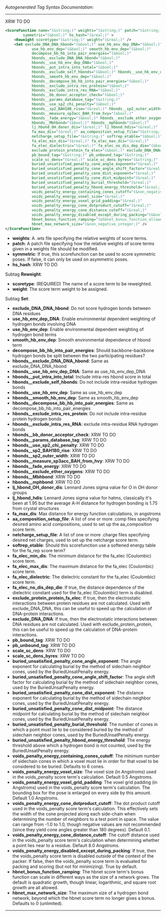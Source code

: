 <!-- THIS IS AN AUTOGENERATED FILE: Don't edit it directly, instead change the schema definition in the code itself. -->

_Autogenerated Tag Syntax Documentation:_

---
XRW TO DO

```xml
<ScoreFunction name="(&string;)" weights="(&string;)" patch="(&string;)"
        symmetric="(&bool;)" hs_hash="(&real;)" >
    <Reweight scoretype="(&string;)" weight="(&real;)" />
    <Set exclude_DNA_DNA_hbond="(&bool;)" use_hb_env_dep_DNA="(&bool;)"
            use_hb_env_dep="(&bool;)" smooth_hb_env_dep="(&bool;)"
            decompose_bb_hb_into_pair_energies="(&bool;)"
            hbonds__exclude_DNA_DNA_hbond="(&bool;)"
            hbonds__use_hb_env_dep_DNA="(&bool;)"
            hbonds__put_intra_into_total="(&bool;)"
            hbonds__exclude_self_hbonds="(&bool;)" hbonds__use_hb_env_dep="(&bool;)"
            hbonds__smooth_hb_env_dep="(&bool;)"
            hbonds__decompose_bb_hb_into_pair_energies="(&bool;)"
            hbonds__exclude_intra_res_protein="(&bool;)"
            hbonds__exclude_intra_res_RNA="(&bool;)"
            hbonds__bb_donor_acceptor_check="(&bool;)"
            hbonds__params_database_tag="(&string;)"
            hbonds__use_sp2_chi_penalty="(&bool;)"
            hbonds__sp2_BAH180_rise="(&real;)" hbonds__sp2_outer_width="(&real;)"
            hbonds__measure_sp3acc_BAH_from_hvy="(&bool;)"
            hbonds__fade_energy="(&bool;)" hbonds__exclude_ether_oxygens="(&bool;)"
            hbonds__Mbhbond="(&bool;)" hbonds__mphbond="(&bool;)"
            lj_hbond_OH_donor_dis="(&real;)" lj_hbond_hdis="(&real;)"
            fa_max_dis="(&real;)" aa_composition_setup_file="(&string;)"
            netcharge_setup_file="(&string;)" softrep_etable="(&bool;)"
            fa_elec_min_dis="(&real;)" fa_elec_max_dis="(&real;)"
            fa_elec_dielectric="(&real;)" fa_elec_no_dis_dep_die="(&bool;)"
            exclude_protein_protein_fa_elec="(&bool;)" exclude_DNA_DNA="(&bool;)"
            pb_bound_tag="(&string;)" pb_unbound_tag="(&string;)"
            scale_sc_dens="(&real;)" scale_sc_dens_byres="(&string;)"
            buried_unsatisfied_penalty_cone_angle_exponent="(&real;)"
            buried_unsatisfied_penalty_cone_angle_shift_factor="(&real;)"
            buried_unsatisfied_penalty_cone_dist_exponent="(&real;)"
            buried_unsatisfied_penalty_cone_dist_midpoint="(&real;)"
            buried_unsatisfied_penalty_burial_threshold="(&real;)"
            buried_unsatisfied_penalty_hbond_energy_threshold="(&real;)"
            voids_penalty_energy_containing_cones_cutoff="(&non_negative_integer;)"
            voids_penalty_energy_voxel_size="(&real;)"
            voids_penalty_energy_voxel_grid_padding="(&real;)"
            voids_penalty_energy_cone_dotproduct_cutoff="(&real;)"
            voids_penalty_energy_cone_distance_cutoff="(&real;)"
            voids_penalty_energy_disabled_except_during_packing="(&bool;)"
            hbnet_bonus_function_ramping="(&hbnet_bonus_function_allowed_types;)"
            hbnet_max_network_size="(&non_negative_integer;)" />
</ScoreFunction>
```

-   **weights**: A .wts file specifying the relative weights of score terms.
-   **patch**: A patch file specifying how the relative weights of score terms given in a weights file should be modified.
-   **symmetric**: If true, this scorefunction can be used to score symmetric poses.  If false, it can only be used on asymmetric poses.
-   **hs_hash**: XRW TO DO


Subtag **Reweight**:   

-   **scoretype**: (REQUIRED) The name of a score term to be reweighted.
-   **weight**: The score term weight to be assigned.

Subtag **Set**:   

-   **exclude_DNA_DNA_hbond**: Do not score hydrogen bonds between DNA residues
-   **use_hb_env_dep_DNA**: Enable environmental dependent weighting of hydrogen bonds involving DNA
-   **use_hb_env_dep**: Enable environmental dependent weighting of hydrogen bond terms
-   **smooth_hb_env_dep**: Smooth environmental dependence of hbond term
-   **decompose_bb_hb_into_pair_energies**: Should backbone-backbone hydrogen bonds be split between the two participating residues?
-   **hbonds__exclude_DNA_DNA_hbond**: Same as exclude_DNA_DNA_hbond
-   **hbonds__use_hb_env_dep_DNA**: Same as use_hb_env_dep_DNA
-   **hbonds__put_intra_into_total**: Include intra-res hbond score in total
-   **hbonds__exclude_self_hbonds**: Do not include intra-residue hydrogen bonds
-   **hbonds__use_hb_env_dep**: Same as use_hb_env_dep
-   **hbonds__smooth_hb_env_dep**: Same as smooth_hb_env_dep
-   **hbonds__decompose_bb_hb_into_pair_energies**: Same as decompose_bb_hb_into_pair_energies
-   **hbonds__exclude_intra_res_protein**: Do not include intra-residue protein hydrogen bonds
-   **hbonds__exclude_intra_res_RNA**: exclude intra-residue RNA hydrogen bonds
-   **hbonds__bb_donor_acceptor_check**: XRW TO DO
-   **hbonds__params_database_tag**: XRW TO DO
-   **hbonds__use_sp2_chi_penalty**: XRW TO DO
-   **hbonds__sp2_BAH180_rise**: XRW TO DO
-   **hbonds__sp2_outer_width**: XRW TO DO
-   **hbonds__measure_sp3acc_BAH_from_hvy**: XRW TO DO
-   **hbonds__fade_energy**: XRW TO DO
-   **hbonds__exclude_ether_oxygens**: XRW TO DO
-   **hbonds__Mbhbond**: XRW TO DO
-   **hbonds__mphbond**: XRW TO DO
-   **lj_hbond_OH_donor_dis**: Lennard Jones sigma value for O in OH donor groups
-   **lj_hbond_hdis**: Lennard Jones sigma value for hatms, classically it's been at 1.95 but the average A-H distance for hydrogen bonding is 1.75 from crystal structures
-   **fa_max_dis**: Max distance for energy function calculations, in angstroms
-   **aa_composition_setup_file**: A list of one or more .comp files specifying desired amino acid compositions, used to set up the aa_composition score term.
-   **netcharge_setup_file**: A list of one or more .charge files specifying desired net charges, used to set up the netcharge score term.
-   **softrep_etable**: Should this scorefunction use a softened energy table for the fa_rep score term?
-   **fa_elec_min_dis**: The minimum distance for the fa_elec (Coulombic) score term.
-   **fa_elec_max_dis**: The maximum distance for the fa_elec (Coulombic) score term.
-   **fa_elec_dielectric**: The dielectric constant for the fa_elec (Coulombic) score term.
-   **fa_elec_no_dis_dep_die**: If true, the distance dependence of the dielectric constant used for the fa_elec (Coulombic) term is disabled.
-   **exclude_protein_protein_fa_elec**: If true, then the electrostatic interactions between protein residues are not calculated.  Used with exclude_DNA_DNA, this can be useful to speed up the calculation of DNA-protein interactions.
-   **exclude_DNA_DNA**: If true, then the electrostatic interactions between DNA residues are not calculated.  Used with exclude_protein_protein, this can be useful to speed up the calculation of DNA-protein interactions.
-   **pb_bound_tag**: XRW TO DO
-   **pb_unbound_tag**: XRW TO DO
-   **scale_sc_dens**: XRW TO DO
-   **scale_sc_dens_byres**: XRW TO DO
-   **buried_unsatisfied_penalty_cone_angle_exponent**: The angle exponent for calculating burial by the method of sidechain neighbor cones, used by the BuriedUnsatPenalty energy.
-   **buried_unsatisfied_penalty_cone_angle_shift_factor**: The angle shift factor for calculating burial by the method of sidechain neighbor cones, used by the BuriedUnsatPenalty energy.
-   **buried_unsatisfied_penalty_cone_dist_exponent**: The distance exponent for calculating burial by the method of sidechain neighbor cones, used by the BuriedUnsatPenalty energy.
-   **buried_unsatisfied_penalty_cone_dist_midpoint**: The distance midpoint for calculating burial by the method of sidechain neighbor cones, used by the BuriedUnsatPenalty energy.
-   **buried_unsatisfied_penalty_burial_threshold**: The number of cones in which a point must lie to be considered buried by the method of sidechain neighbor cones, used by the BuriedUnsatPenalty energy.
-   **buried_unsatisfied_penalty_hbond_energy_threshold**: The energy threshold above which a hydrogen bond is not counted, used by the BuriedUnsatPenalty energy.
-   **voids_penalty_energy_containing_cones_cutoff**: The minimum number of sidechain cones in which a voxel must lie in order for that voxel to be considered to be buried.  Defaults to 6 cones.
-   **voids_penalty_energy_voxel_size**: The voxel size (in Angstroms) used in the voids_penalty score term's calculation.  Default 0.5 Angstroms.
-   **voids_penalty_energy_voxel_grid_padding**: The voxel grid padding (in Angstroms) used in the voids_penalty score term's calculation.  The bounding box for the pose is enlarged on every side by this amount.  Default 1.0 Angstroms.
-   **voids_penalty_energy_cone_dotproduct_cutoff**: The dot product cutoff used in the voids_penalty score term's calculation.  This effectively sets the width of the cone projected along each side-chain when determining the number of neighbors to a test point in space.  The value can range from -1.0 to 1.0, though negative values are not recommended (since they yield cone angles greater than 180 degrees).  Default 0.1.
-   **voids_penalty_energy_cone_distance_cutoff**: The cutoff distance used in the voids_penalty score term's calculation when determining whether a point lies near to a residue.  Default 8.0 Angstroms.
-   **voids_penalty_energy_disabled_except_during_packing**: If true, then the voids_penalty score term is disabled outside of the context of the packer.  If false, then the voids_penalty score term is evaluated for packing and scoring (but not for minimizing).  True by default.
-   **hbnet_bonus_function_ramping**: The hbnet score term's bonus function can scale in different ways as the size of a network grows.  The default is quadratic growth, though linear, logarithmic, and square root growth are all allowed.
-   **hbnet_max_network_size**: The maximum size of a hydrogen bond network, beyond which the hbnet score term no longer gives a bonus.  Defaults to 0 (unlimited).

---
